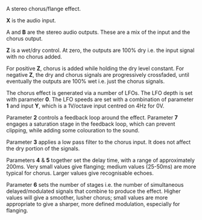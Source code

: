 
A stereo chorus/flange effect.

**X** is the audio input.

A and **B** are the stereo audio outputs. These are a mix of the input and the chorus output.

**Z** is a wet/dry control. At zero, the outputs are 100% dry i.e. the input signal with no chorus added.

For positive **Z**, chorus is added while holding the dry level constant. For negative **Z**, the dry and chorus signals are
progressively crossfaded, until eventually the outputs are 100% wet i.e. just the chorus signals.

The chorus effect is generated via a number of LFOs. The LFO depth is set with parameter **0**. The LFO speeds are set with
a combination of parameter **1** and input **Y**, which is a 1V/octave input centred on 4Hz for 0V.

Parameter **2** controls a feedback loop around the effect. Parameter **7** engages a saturation stage in the feedback loop,
which can prevent clipping, while adding some colouration to the sound.

Parameter **3** applies a low pass filter to the chorus input. It does not affect the dry portion of the signals.

Parameters **4** & **5** together set the delay time, with a range of approximately 200ms. Very small values give flanging;
medium values
(25-50ms) are more typical for chorus. Larger values give recognisable echoes.

Parameter **6** sets the number of stages i.e. the number of simultaneous delayed/modulated signals that combine to produce
the effect. Higher values will give a smoother, lusher chorus; small values are more appropriate to give a sharper, more
defined modulation, especially for flanging.

